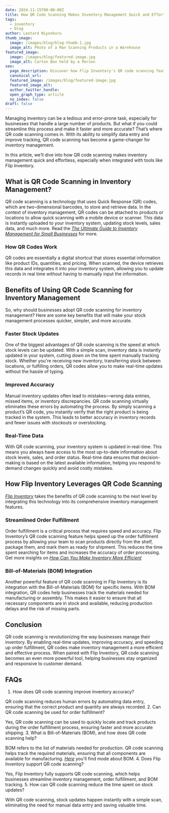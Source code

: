 ```yaml
---
date: 2024-11-15T00:00:00Z
title: How QR Code Scanning Makes Inventory Management Quick and Effortless
tags:
  - inventory
  - blog
author: Leotard Niyonkuru
thumb_image:
  image: /images/blog/blog-thumb-1.jpg
  image_alt: Photo of a Man Scanning Products in a Warehouse
featured_image:
  image: /images/blog/featured-image.jpg
  image_alt: Carton Box held by a Person
seo:
  page_description: Discover how Flip Inventory's QR code scanning feature helps you streamline your inventory management, saving time and improving accuracy.
  canonical_url:
  featured_image: /images/blog/featured-image.jpg
  featured_image_alt:
  author_twitter_handle:
  open_graph_type: article
  no_index: false
draft: false
---
```


Managing inventory can be a tedious and error-prone task, especially for businesses that handle a large number of products. But what if you could streamline this process and make it faster and more accurate? That’s where QR code scanning comes in. With its ability to simplify data entry and improve tracking, QR code scanning has become a game-changer for inventory management.

In this article, we’ll dive into how QR code scanning makes inventory management quick and effortless, especially when integrated with tools like Flip Inventory.

## What is QR Code Scanning in Inventory Management?
QR code scanning is a technology that uses Quick Response (QR) codes, which are two-dimensional barcodes, to store and retrieve data. In the context of inventory management, QR codes can be attached to products or locations to allow quick scanning with a mobile device or scanner. This data is instantly uploaded to your inventory system, updating stock levels, sales data, and much more. Read the [*The Ultimate Guide to Inventory Management for Small Businesses*](https://flipinventory.app/blog/the-ultimate-guide-to-inventory-management-for-small-businesses) for more.

### How QR Codes Work
QR codes are essentially a digital shortcut that stores essential information like product IDs, quantities, and pricing. When scanned, the device retrieves this data and integrates it into your inventory system, allowing you to update records in real time without having to manually input the information.

## Benefits of Using QR Code Scanning for Inventory Management
So, why should businesses adopt QR code scanning for inventory management? Here are some key benefits that will make your stock management processes quicker, simpler, and more accurate.

### Faster Stock Updates
One of the biggest advantages of QR code scanning is the speed at which stock levels can be updated. With a simple scan, inventory data is instantly updated in your system, cutting down on the time spent manually tracking stock. Whether you're receiving new inventory, transferring stock between locations, or fulfilling orders, QR codes allow you to make real-time updates without the hassle of typing.

### Improved Accuracy
Manual inventory updates often lead to mistakes—wrong data entries, missed items, or inventory discrepancies. QR code scanning virtually eliminates these errors by automating the process. By simply scanning a product’s QR code, you instantly verify that the right product is being tracked in the system. This leads to better accuracy in inventory records and fewer issues with stockouts or overstocking.

### Real-Time Data
With QR code scanning, your inventory system is updated in real-time. This means you always have access to the most up-to-date information about stock levels, sales, and order status. Real-time data ensures that decision-making is based on the latest available information, helping you respond to demand changes quickly and avoid costly mistakes.

## How Flip Inventory Leverages QR Code Scanning
[*Flip Inventory*](https://flipinventory.app/) takes the benefits of QR code scanning to the next level by integrating this technology into its comprehensive inventory management features.

### Streamlined Order Fulfillment
Order fulfillment is a critical process that requires speed and accuracy. Flip Inventory’s QR code scanning feature helps speed up the order fulfillment process by allowing your team to scan products directly from the shelf, package them, and mark them as ready for shipment. This reduces the time spent searching for items and increases the accuracy of order processing. Get more insights on [*How Can You Make Inventory More Efficient*](https://flipinventory.app/blog/how-can-you-make-inventory-more-efficient) 

### Bill-of-Materials (BOM) Integration
Another powerful feature of QR code scanning in Flip Inventory is its integration with the Bill-of-Materials (BOM) for specific items. With BOM integration, QR codes help businesses track the materials needed for manufacturing or assembly. This makes it easier to ensure that all necessary components are in stock and available, reducing production delays and the risk of missing parts.

## Conclusion
QR code scanning is revolutionizing the way businesses manage their inventory. By enabling real-time updates, improving accuracy, and speeding up order fulfillment, QR codes make inventory management a more efficient and effective process. When paired with Flip Inventory, QR code scanning becomes an even more powerful tool, helping businesses stay organized and responsive to customer demand.

## FAQs
1. How does QR code scanning improve inventory accuracy?

QR code scanning reduces human errors by automating data entry, ensuring that the correct product and quantity are always recorded.
2. Can QR code scanning be used for order fulfillment?

Yes, QR code scanning can be used to quickly locate and track products during the order fulfillment process, ensuring faster and more accurate shipping.
3. What is Bill-of-Materials (BOM), and how does QR code scanning help?

BOM refers to the list of materials needed for production. QR code scanning helps track the required materials, ensuring that all components are available for manufacturing. [*Here*](https://flipinventory.app/blog/why-your-inventory-management-needs-bill-of-materials) you'll find mode about BOM.
4. Does Flip Inventory support QR code scanning?

Yes, Flip Inventory fully supports QR code scanning, which helps businesses streamline inventory management, order fulfillment, and BOM tracking.
5. How can QR code scanning reduce the time spent on stock updates?

With QR code scanning, stock updates happen instantly with a simple scan, eliminating the need for manual data entry and saving valuable time.